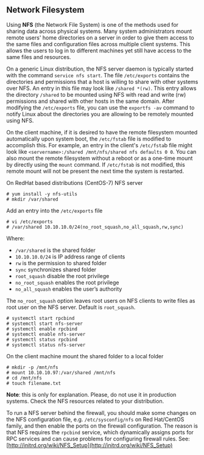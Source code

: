 ## Network Filesystem
Using **NFS** (the Network File System) is one of the methods used for sharing data across physical systems. Many system administrators mount remote users' home directories on a server in order to give them access to the same files and configuration files across multiple client systems. This allows the users to log in to different machines yet still have access to the same files and resources.

On a generic Linux distribution, the NFS server daemon is typically started with the command ``service nfs start``. The file ``/etc/exports`` contains the directories and permissions that a host is willing to share with other systems over NFS. An entry in this file may look like ``/shared *(rw)``. This entry allows the directory ``/shared`` to be mounted using NFS with read and write (rw) permissions and shared with other hosts in the same domain. After modifying the ``/etc/exports`` file, you can use the ``exportfs -av`` command to notify Linux about the directories you are allowing to be remotely mounted using NFS.

On the client machine, if it is desired to have the remote filesystem mounted automatically upon system boot, the ``/etc/fstab`` file is modified to accomplish this. For example, an entry in the client's ``/etc/fsta``b file might look like ``<servername>:/shared /mnt/nfs/shared nfs defaults 0 0``. You can also mount the remote filesystem without a reboot or as a one-time mount by directly using the ``mount`` command. If ``/etc/fstab`` is not modified, this remote mount will not be present the next time the system is restarted.

On RedHat based distributions (CentOS-7) NFS server
```
# yum install -y nfs-utils
# mkdir /var/shared
```
Add an entry into the ``/etc/exports`` file
```
# vi /etc/exports
# /var/shared 10.10.10.0/24(no_root_squash,no_all_squash,rw,sync)
```
Where:
* ``/var/shared`` is the shared folder
* ``10.10.10.0/24`` is IP address range of clients
* ``rw`` is the permission to shared folder
* ``sync`` synchronizes shared folder
* ``root_squash`` disable the root privilege
* ``no_root_squash`` enables the root privilege
* ``no_all_squash`` enables the user’s authority

The ``no_root_squash`` option leaves root users on NFS clients to write files as root user on the NFS server. Default is ``root_squash``.

```
# systemctl start rpcbind
# systemctl start nfs-server
# systemctl enable rpcbind
# systemctl enable nfs-server
# systemctl status rpcbind
# systemctl status nfs-server
```

On the client machine mount the shared folder to a local folder
```
# mkdir -p /mnt/nfs
# mount 10.10.10.97:/var/shared /mnt/nfs
# cd /mnt/nfs
# touch filename.txt
```
**Note**: this is only for explanation. Please, do not use it in production systems. Check the NFS resources related to your distribution.

To run a NFS server behind the firewall, you should make some changes on the NFS configuration file, e.g. ``/etc/sysconfig/nfs`` on Red Hat/CentOS family, and then enable the ports on the firewall configuration. The reason is that NFS requires the ``rpcbind`` service, which dynamically assigns ports for RPC services and can cause problems for configuring firewall rules. See: [http://initrd.org/wiki/NFS_Setup](http://initrd.org/wiki/NFS_Setup)
